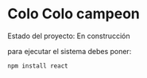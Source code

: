 <h1> Colo Colo campeon </h1>

Estado del proyecto: En construcción 

para ejecutar el sistema debes poner:

```npm install react```
